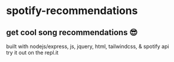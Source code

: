 # spotify-recommendations
## get cool song recommendations 😎
built with nodejs/express, js, jquery, html, tailwindcss, & spotify api <br>
try it out on the repl.it
